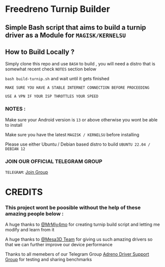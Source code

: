 # Freedreno Turnip Builder 

## Simple Bash script that aims to build a turnip driver as a Module for ``MAGISK/KERNELSU``

## How to Build Locally ?
Simply clone this repo and use ``BASH`` to build , you will need a distro that is somewhat recent check ``NOTES`` section below 

`` bash build-turnip.sh `` and wait until it gets finished 

`` MAKE SURE YOU HAVE A STABLE INTERNET CONNECTION BEFORE PROCEEDING ``

`` USE A VPN IF YOUR ISP THROTTLES YOUR SPEED ``

### NOTES :
Make sure your Android version is ```13``` or above otherwise you wont be able to install 

Make sure you have the latest ```MAGISK / KERNELSU``` before installing 

Please use either Ubuntu / Debian based distro to build ``` UBUNTU 22.04 / DEBIAN 12 ```

### JOIN OUR OFFICIAL TELEGRAM GROUP 
```TELEGRAM```: [Join Group](//t.me/adreno_driver)

# CREDITS 

### This project wont be poosible without the help of these amazing people below :
 
 A huge thanks to [@MrMiy4mo](//github.com/ilhan-athn7) for creating turnip build script and letting me modify and learn from it 
 
 A huge thanks to [@Mesa3D Team](//gitlab.freedesktop.org/mesa/mesa) for giving us such amazing drivers so that we can further improve our device performance 

 Thanks to all memebers of our Telegram Group [Adreno Driver Support Group](//t.me/adreno_driver) for testing and sharing benchmarks

 


 
